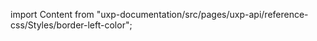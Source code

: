 
import Content from "uxp-documentation/src/pages/uxp-api/reference-css/Styles/border-left-color";

<Content query="product=photoshop"/>
